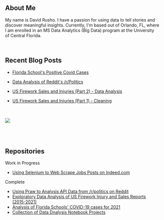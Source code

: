<h2> About Me</h2>

My name is David Rusho.  I have a passion for using data to tell stories and discover meaningful insights. Currently, I'm based out of Orlando, FL, where I am enrolled in an MS Data Analytics (Big Data) program at the University of Central Florida.

<br>

<h2>Recent Blog Posts</h2>

* [Florida School's Positive Covid Cases](https://drusho.github.io/pandas/2021/07/14/_07_09_FL_Schools_Covid19_2021.html)

* [Data Analysis of Reddit's /r/Politics](https://drusho.github.io/nlp/pandas/plotly/texthero/prawn/reddit/api/2021/07/14/_07_05_reddit_politics_eda.html)



* [US Firework Sales and Injuries (Part 2) - Data Analysis](https://drusho.github.io/pandas/plotly/seaborn/2021/07/14/_07_03_firework_part_2_eda.html)

* [US Firework Sales and Injuries (Part 1) - Cleaning](https://drusho.github.io/pandas/data%20cleaning/2021/07/14/_06_25_firework_part_1_cleaning.html)

<br>
<br>

<a href="https://github.com/anuraghazra/convoychat">
<img align="center" src="https://github-readme-stats.vercel.app/api/top-langs/?username=drusho&theme=default" />
</a>

<br>
<br>

<!-- <h2> Connect with me  </h2><a href = 'https://www.linkedin.com/in/davidruho'> <img width = '32px' align= 'center' src="https://raw.githubusercontent.com/rahulbanerjee26/githubAboutMeGenerator/main/icons/linked-in-alt.svg"/></a>
<a href = 'https://www.twitter.com/drusho'> <img width = '32px' align= 'center' src="https://raw.githubusercontent.com/rahulbanerjee26/githubAboutMeGenerator/main/icons/twitter.svg"/></a> <a href = 'https://www.github.com/drusho'> <img width = '32px' align= 'center' src="https://raw.githubusercontent.com/rahulbanerjee26/githubAboutMeGenerator/main/icons/github.svg"/></a> -->

<br>
<br>
<h2>Repositories</h2>

Work in Progress

* [Using Selenium to Web Scrape Jobs Posts on Indeed.com](https://github.com/drusho/webscrapping)

Complete

* [Using Praw to Analysis API Data from /r/politics on Reddit](https://github.com/drusho/eda_reddit_politics)
* [Exploratory Data Analysis of US Firework Injury and Sales Reports (2015-2021)](https://github.com/drusho/EDA_US_Firework_Sales_and_Injuries)
* [Analysis of Florida Schools' COVID-19 cases for 2021](https://github.com/drusho/fl_schools_covid19_2021)
* [Collection of Data Dnalysis Notebook Projects](https://github.com/drusho/data_analysis)


